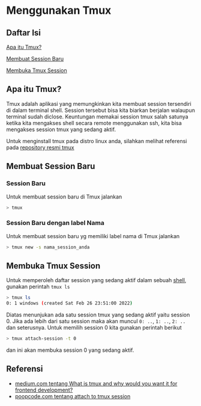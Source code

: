 # Menggunakan Tmux


## Daftar Isi  
[Apa itu Tmux?](#tmux_intro)

[Membuat Session Baru](#create_session)

[Membuka Tmux Session](#open_session)


<a name="tmux_intro"/>

## Apa itu Tmux?

Tmux adalah aplikasi yang memungkinkan kita membuat session tersendiri di dalam terminal shell. Session tersebut bisa kita biarkan berjalan walaupun terminal sudah diclose. Keuntungan memakai session tmux salah satunya ketika kita mengakses shell secara remote menggunakan ssh, kita bisa mengakses session tmux yang sedang aktif.

Untuk menginstall tmux pada distro linux anda, silahkan melihat referensi pada [repository resmi tmux](https://github.com/tmux/tmux/wiki/Installing)


<a name="create_session"/>

## Membuat Session Baru
### Session Baru
Untuk membuat session baru di Tmux jalankan
```bash
> tmux
```
### Session Baru dengan label Nama
Untuk membuat session baru yg memiliki label nama di Tmux jalankan
```bash
> tmux new -s nama_session_anda
```

<a name="open_session"/>

## Membuka Tmux Session

Untuk memperoleh daftar session yang sedang aktif dalam sebuah [shell](https://www.tutorialspoint.com/unix/unix-what-is-shell.htm), gunakan perintah `tmux ls`
```bash
> tmux ls
0: 1 windows (created Sat Feb 26 23:51:00 2022)
```
Diatas menunjukan ada satu session tmux yang sedang aktif yaitu session 0. Jika ada lebih dari satu session maka akan muncul `0: ..`, `1: ..`, `2: ..` dan seterusnya. Untuk memilih session 0 kita gunakan perintah berikut
```bash
> tmux attach-session -t 0
```
dan ini akan membuka session 0 yang sedang aktif.

## Referensi
- [medium.com tentang What is tmux and why would you want it for frontend development?](https://medium.com/@tholex/what-is-tmux-and-why-would-you-want-it-for-frontend-development-e43e8f370ef2)
- [poopcode.com tentang attach to tmux session](https://poopcode.com/attach-to-tmux-session/)

